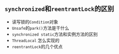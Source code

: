 ## `synchronized`和`reentrantLock`的区别
* 读写锁的`Condition`对象
* `Unsafe`的`park()`方法是干什么
* `synchronized static`方法和实例方法的区别
* `ThreadLocal` 怎么实现的
* `reentrantLock`的几个优点

